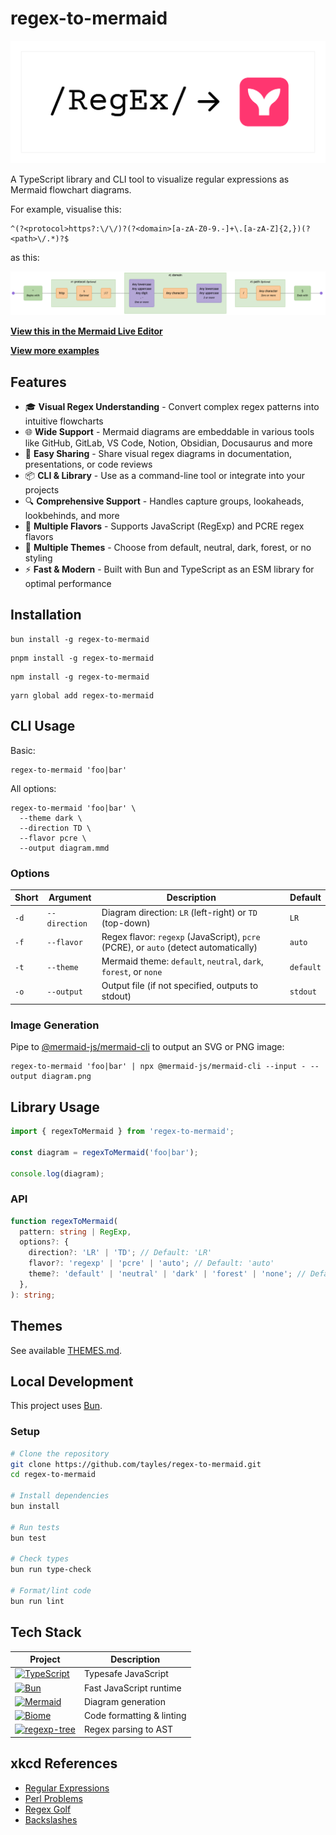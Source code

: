 # regex-to-mermaid

[![regex-to-mermaid logo](https://raw.githubusercontent.com/tayles/regex-to-mermaid/main/docs/regex-to-mermaid-logo.png)](https://npmjs.com/package/regex-to-mermaid)

A TypeScript library and CLI tool to visualize regular expressions as Mermaid flowchart diagrams.

For example, visualise this:

```regex
^(?<protocol>https?:\/\/)?(?<domain>[a-zA-Z0-9.-]+\.[a-zA-Z]{2,})(?<path>\/.*)?$
```

as this:

![regex-to-mermaid example](https://raw.githubusercontent.com/tayles/regex-to-mermaid/main/docs/regex-to-mermaid-example.png)

**[View this in the Mermaid Live Editor](https://mermaid.live/edit#pako:eNqVVm1v2jAQ_iuWu0nrlgTyAiEeoqPA9mUv0vatS1d5iYFowY4co65D_PfZjgtxaLsO8YG78z3P4-Pukh3MWE4ggi9fgq9kRX4j8OPVxbjiTLCMlZO1EFV9gdK0J7_nFzKUsw0u6OQ7dv9M3au-m3ju9Zs09Yzjehc4-3MFgcV6IpO81-cXL1Ka0hXH1Rp8_JpSACTbZ8lbq9-1wFy824F6jSuCwNLNCp6B_VsVWxb0kQiua8JFweiN_yqFP8Y_-WRcTMb1Bpfl5JKsClqD20Ksx73GNe4VkxSeI4QOmRqnLAThuNQo6rLNGeO1TgTyRG3zfKkUDi5PSR4CCCUA6vVOD2RrzG-yUgrTMqb0DpTslvAM10QRKse2qmxHXqwKoQwPuB1VlADGwYZxcipMcbmay9IWGV4Vxpn0PakyeJbKo6Lgv_UMJEPv8VIOu3JtvivC2eOUbcBjG6k7vbBhFjR_ThOZhv62_albvGlqYwCKNyS_yXAltpzc-OB7Cg36mX8PC-7HDZiQlHBsLSnHnEvhtcJuNa1tBrYZKpPQvFH4iKKgrSg4KGqm_EDY7lCbJDo5EDyHNmzThsdCyKXxv0UY2ObQopf_yyJftRYNcF23vTy6y0THD_W1V4QVC-zlYMVCe-51rF3Ck6m3siN7MrvZwck0WtkDe46s2NAeok4tgu5E6Lhcwa0eF3dlU0yzwbWnoCstSamZk-URQiaXJTq7HM7j6cipBWe_CDpLwlkUzx3Z74yjs77-vLUAjEKT_j6ZXSazQ_pimPjh6Kn04065FxBN4_nwgDBaxLNZeIJgrvWBs2314L10C7umhQ30PFlM5-G_7magp1VV3hmCmUJtatlI7WwKpzOnTneALDWaQ4knVFZOkFzvLcDVI90VzN0QLgc6f-d7fa8PHbjiRQ6R4FviQBOTLwE7pSaFYk02RD6r5M-cLPG2FClM6V6mVZheMba5z5QXWa0hWuKylta2yiXzvMBy4I9H5CgSPmNbKiDyAw0B0Q7-higOvCQMo9iPokGURLED7yCKksRTRtgfxQN_MBrGewf-0Zx9bxTLcJLESeQnie-HDiR5IRj_1LzD6FeZ_V8xeeYU)**

**[View more examples](./EXAMPLES.md)**

## Features

- 🎓 **Visual Regex Understanding** - Convert complex regex patterns into intuitive flowcharts
- 🌐 **Wide Support** - Mermaid diagrams are embeddable in various tools like GitHub, GitLab, VS Code, Notion, Obsidian, Docusaurus and more
- 🔗 **Easy Sharing** - Share visual regex diagrams in documentation, presentations, or code reviews
- 📦 **CLI & Library** - Use as a command-line tool or integrate into your projects
- 🔍 **Comprehensive Support** - Handles capture groups, lookaheads, lookbehinds, and more
- 🥗 **Multiple Flavors** - Supports JavaScript (RegExp) and PCRE regex flavors
- 🎨 **Multiple Themes** - Choose from default, neutral, dark, forest, or no styling
- ⚡ **Fast & Modern** - Built with Bun and TypeScript as an ESM library for optimal performance

## Installation

```shell
bun install -g regex-to-mermaid
```

```shell
pnpm install -g regex-to-mermaid
```

```shell
npm install -g regex-to-mermaid
```

```shell
yarn global add regex-to-mermaid
```

## CLI Usage

Basic:

```shell
regex-to-mermaid 'foo|bar'
```

All options:

```shell
regex-to-mermaid 'foo|bar' \
  --theme dark \
  --direction TD \
  --flavor pcre \
  --output diagram.mmd
```

### Options

| Short | Argument      | Description                                                                          | Default   |
| ----- | ------------- | ------------------------------------------------------------------------------------ | --------- |
| `-d`  | `--direction` | Diagram direction: `LR` (left-right) or `TD` (top-down)                              | `LR`      |
| `-f`  | `--flavor`    | Regex flavor: `regexp` (JavaScript), `pcre` (PCRE), or `auto` (detect automatically) | `auto`    |
| `-t`  | `--theme`     | Mermaid theme: `default`, `neutral`, `dark`, `forest`, or `none`                     | `default` |
| `-o`  | `--output`    | Output file (if not specified, outputs to stdout)                                    | `stdout`  |

### Image Generation

Pipe to [@mermaid-js/mermaid-cli](https://npmjs.com/package/@mermaid-js/mermaid-cli) to output an SVG or PNG image:

```shell
regex-to-mermaid 'foo|bar' | npx @mermaid-js/mermaid-cli --input - --output diagram.png
```

## Library Usage

```typescript
import { regexToMermaid } from 'regex-to-mermaid';

const diagram = regexToMermaid('foo|bar');

console.log(diagram);
```

### API

```typescript
function regexToMermaid(
  pattern: string | RegExp,
  options?: {
    direction?: 'LR' | 'TD'; // Default: 'LR'
    flavor?: 'regexp' | 'pcre' | 'auto'; // Default: 'auto'
    theme?: 'default' | 'neutral' | 'dark' | 'forest' | 'none'; // Default: 'default'
  },
): string;
```

## Themes

See available [THEMES.md](./THEMES.md).

## Local Development

This project uses [Bun](https://bun.sh).

### Setup

```bash
# Clone the repository
git clone https://github.com/tayles/regex-to-mermaid.git
cd regex-to-mermaid

# Install dependencies
bun install

# Run tests
bun test

# Check types
bun run type-check

# Format/lint code
bun run lint
```

## Tech Stack

| Project                                                                                                                                                               | Description               |
| --------------------------------------------------------------------------------------------------------------------------------------------------------------------- | ------------------------- |
| [![TypeScript](https://img.shields.io/badge/typescript-%23007ACC.svg?style=for-the-badge&logo=typescript&logoColor=white)](https://www.typescriptlang.org)            | Typesafe JavaScript       |
| [![Bun](https://img.shields.io/badge/bun-%23000000.svg?style=for-the-badge&logo=bun&logoColor=white)](https://bun.sh)                                                 | Fast JavaScript runtime   |
| [![Mermaid](https://img.shields.io/badge/mermaid-%23FF3670.svg?style=for-the-badge&logo=mermaid&logoColor=white)](https://mermaid.js.org)                             | Diagram generation        |
| [![Biome](https://img.shields.io/badge/biome-%2360A5FA.svg?style=for-the-badge&logo=biome&logoColor=white)](https://biomejs.dev)                                      | Code formatting & linting |
| [![regexp-tree](https://img.shields.io/badge/regexp--tree-%23000000.svg?style=for-the-badge&logo=regexp-tree&logoColor=white)](https://npmjs.com/package/regexp-tree) | Regex parsing to AST      |

## xkcd References

- [Regular Expressions](https://xkcd.com/208/)
- [Perl Problems](https://xkcd.com/1171/)
- [Regex Golf](https://xkcd.com/1313/)
- [Backslashes](https://xkcd.com/1638/)
